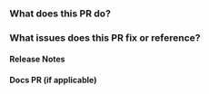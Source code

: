 <!-- Please review the following before submitting a PR:
Che's Contributing Guide: https://github.com/eclipse/che/blob/master/CONTRIBUTING.md
Pull Request Policy: https://github.com/eclipse/che/wiki/Development-Workflow#pull-requests

-->

### What does this PR do?


### What issues does this PR fix or reference?

<!-- #### Changelog -->
<!-- The changelog will be pulled from the PR's title. 
     Please provide a clear and meaningful title to the PR and don't include issue number -->


#### Release Notes
<!-- markdown to be included in marketing announcement - N/A for bugs -->


#### Docs PR (if applicable)
<!-- Please add a matching PR to [the docs repo](https://gitlab.cee.redhat.com/red-hat-developers-documentation/red-hat-devtools) and link that PR to this issue.
Both will be merged at the same time. -->
